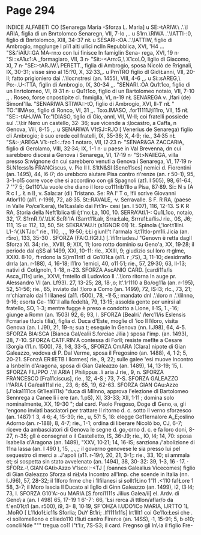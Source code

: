 # Page 294

INDICE ALFABETI CO [Senarega Maria -Sforza L. Maria] u SE:-tARIW.\ .'.\I ARIA, figlia di un Bnrtolomco Senaregn, VII, 7-lo ,.. u S1rn.\RIWA .'.\IATTl-:0, figlio di Bnrtolomco, XIII, 34-37 nŁ u SESARl-:OA .'.\IATTIW, figlio di Ambrogio, rngglunge I plì1 alti ullìci nclln Repubblica, XVI, 'H4 ... "S&:'iAIU::GA MA-rn:o con lui finisce In famiglin Sena- rega, XVI, 19 n· "Si::xA1u:1:A _formagiaro, VII, 3 n· "Sit:-<Arn:G,\ X1coLÒ, lìglio di Giacomo, XI, 7 n· "SE::-tARJW.\ PERETT.\, figlia di Ambrogio, sposa Nicolò de Rrignali, IX, 30-31; visse sino al 15:?0, X, 32·33,,. u PrnTRO figlio dl Gio\Łanni, VII, 20-ll; fatto prigioniero dai .'.\locnstresi (an. 1455), VIII, 4-6 ,,. u Si::sAREG,\ Po:-.U-:TTA, figlin di Ambrogio, IX, 30-34 ,,. "SENARI.:OA Qu1t1co, figlio di un llnrtolomeo, VI, l9·31 n· u Qu1t1co, figlio di un Bartolomeo notaio, VII, 7-10 ,, . Roseo, forse cnpostipite cl. fnmiglla, VI, n-19 nŁ SENAREGA v. ,lfari (de) Simonf'lla. "SENARIWA STIWA::-tO, figlio di Ambrogio, XVI, ll-1' nŁ " TO:"llMAso, figlio di Ronco, VI, 31 ,,. To:o.IMASO, .for11111J;i11ro, VII, 15 nŁ "SE::-tAHJWA To:"IDIASO, tiglio di Gio,·annl, VII, W-ll; coi fratelli possiede sul .'.\I:ir Nero un castello, 32· 36; sue vicende a :\locastro, a Caffa, n Genova, Vili, 8-15 ,,. u SENARIWA V1tSJ::RJO [ Venerius de Senarega) figlio cli Ambrogio; è suo erede col fratelli, IX, 35-36; X, 4·9; rie., 34·35 nŁ "S&:-;AREGA V1:-rc1·:.:fzo 1 notaro, VII, l2·23 n· "SENAR&GA ZACCARIA, figlio di Gerolamo, VIII, 32·34; IX, 1-1 n· u paese in Val Brevenna, dn cui sarebbero discesi a Genova i Senarega, VI, 17·19 n· "St>NAllEGA, villa presso S:wignone dn cui sarebbero venuti a Genova i Senarega, VI, 17·19 n· Si.N1o:ss1s FRANCiscus, v. Pio Il I. S1tN&SI [Sene11ses] nemici d. Fiorentini (an. 1495), 44, l6·l7; do·urebbcro aiutare Pisa contro rì'renze (an. r 50-1), 95, 3-1-o15 corre voce che si accordino con gli Spagnoli (at1. I 505), 98, 61-64, 7 '"7 5; Ge1101Ja vuole che diano il loro co111rib11lo a Pisa, 87·89. Si:: N s (A R c I ,. Ł n I), v. Sala::ar (di) Tristano. Se: RA l' T o, !fii scrive Giovanni Atlor110 (a11. r-199), 72, a8·35. St::RAVALE, ·v. Serravalle. S F. R RA, (paese in Valle Po/ce1Łera), t!e1Łaslalo dai Frt1n- cesi (an. I 507), 116, 12-13. S K R RA, Storia della Neft1blica tli (;t'no:Ła, 100, 10. SERRA\'AtI.1-: Qu1L1co, notaio, 32, 17. S1rnR.\V.\tLK ScRI\'IA (Sarrt11Łalr, Srra:Łale, Srrra1Ła/lisJ rie., 0S, J6; 111, 1S·u: 112, 13, 50, 5iŁ SEKRA\"AU.lt (s1GNOR 01) 1Ł. Spinola (,'iorŁt1llni. L1-:V,\NTJo:" rie., 110, .,,, 19·50; ŁŁi giunl!'t l'armala :Łt11tlo-pm1li.Jicia (an. r5ro), 133, 35-30 . SFORZA (FA:O.fIG!.I.\) [.'ifi1rriadesJ "Genovn è retta dagll Sforza XI. 34; rie., XVIII, 9; XIX, 11; loro rotto dominio su Geno\'a, XX, 19·28; il periodo dal qSS al 1499, XXI, 10-11: rie., XXIII, 9; giudizio sul loro rt·glme, XXXI. 8·10,. ft·rdono la S(irn11rit1 di Go101Ła (a11. r ;7S), 3, 11-10; desidrraflo drrla (an. r-188), 4, 16-18; l11ro 'lemici, 40, o11·51; rie., 57, 29·30; 63, ll-13; nativi di Cotlgnoln, 1 ·18, n-23. SFORZA AscANIO CARD. [cardi11a/is Asca,,i11s] urie., XXVI, frntello di Ludovico Il .'.\loro ritorna In auge pr. Alessandro VI (an. Lf93). 27, 13-25; 28, 18·,o; lt'.1r1110 a Bo/og11a (an. r-195), 52, 51-56; rie., 65, inviato dal :\loro a Como (an. 1499), 72, IS·l3; rlc., 73, 21; rr'chiamalo dai 1 llilanesi (a11. r500), 78, -1!·5,; mandato dnl .'.\loro n .'.\lilnno, 9·16; esorta Ge- 110\':I alla fedeltà, 79, 13·15; assolda gente per unirsi al fratello, SO, 1-3; mentre fugge è preso e condotto a Lione, ll·1S, 1.,-16; giunge a Romn (an. 1503) 92, 6; 93, I. SFORZA [Bealri.\' /lerc11/is Eslensis Fcrrariae t!ucis tìlia), figlia d. Duca d'Este, moglie dl \'ico Il l\loro, visita Genova (an. I.J9I), 21, 19-n; sua t; esequie ln Genova (nn. I.J98), 64, 4-5. SFORZA BIA:SCA [Bianca Gal/ealii S.forciae Jilia ) sposa l'imp. (an. 1493), 28, 7-10. SFORZA CATF.RIN'A contessa di Forll; resiste meflte a Cesare I3orgia (11.n. 1500), 78, 1·8, 33-5,, SFORZA CmARA [Clara] nipote di Gian Galeazzo, vedova di P. Dal Verme, sposa il Fregosino (an. 1488), 4, 1·2; 5, 20-21. SFonzA ER:llETB l llcrmes] rie., 9, 22; sulle galee \'esi muove Incontro a Isnbelln d'Aragona, sposa di Gian Galeazzo (an. 1489), 14, 13-19; 15, I. SFORZA FILIPPO .'.\I ARIA [ Philippus .li aria J rie,, 9, n. SFORZA FRANCESCO [Fra11ciscus], rie., 12, 4-S ; 73, 7-S. SFORZA GALEAZZO l'fARIA ( Ga/eali11sl rie., 23, 6; 65, 19, 62-63. SFORZA GIAN GAu:Azzo [J'oka1111cs Gt1leali11s) "duca di Mllnno, approva l'elezione dl Bartolomeo Sennrega a Canee li i ere (an. 1.pS), XI, 33-33; XII, 1·11 ; domina solo nominalmente, XX, 19-30 "; dal card. Paolo Fregoso, Doge dl Geno,·a, gli \'engono inviati basciatori per trattare Il ritorno d. c. sotto il verno sforzesco (an. 1487) 1 3, 4·6; 4, 15-30; rie., u, 57: 5, 18: elegge Go11ernalore A_E;oslino Adorno (an. r-188), 8, 4-7; rie., 1-1; ordina di liberare Nicolò bo, CJ, 6-7; riceve da ambasciatori di Genova le segne d. go,·crno d. c. e fa loro doni, 8-27, n-35; gll è consegnat o il Castelletto, lS, 36-J9; rie., IO, l4; 14, 70: sposa Isabella d'Aragona (an. 1489), "XXV, 10·21; 14, 16-IS; sanziona /'abolizione di 11na lassa (an. I 490 ), 15, ,,.,,; il governo genovese le sia presso lui pel sequestro di merci a .J\'apoli (a11. r-19r), 20, 21, 3-1;: rie., 33, 10; si ammala et; si sospetta sin stato avvelenato (an. 1494), 38, 30· 32: 39, 1-3, 16 · 17. · SFORz.-\ GIAN GAti>Azzo V1sco::-<TJ [ /oannes Galealius Vicecomes) figlio di Gian Galeazzo Sforza sl n\Łvla Incontro all'Imp. che scende in Italia (nn. I.J96), 57, 28-32; il 1lforo frme che i 1lfilanesi si sollt1Łino 1'11 .<110 fa1Łore 1 58, 3-7; il Moro lascia Il Ducato al lìgllo di Ginn Galeazzo (an. 1499), i2, l3·l4; 73, I. SFORZA G10\'A:-ou MARIA [S.forci1111s Jilius Galea/ii] el. Ardv. di Geno\·a (an. I 498) 65, 17-19 1 6'-7': 66, 'Łsi rerca Ji ttllon/aflar/o da f.'en01Łt1 (an. r500), i9, 3- 8, 10·19, SF'OHZA l.UDO\'lCo MARIA, lJRTTO 1L .MoRO [ L11do1Łic11s Sforlia; DuY Bt1ri; .lf1111r11s] lrt1llt1 coi Ge11o:Łesi che .<i sollomellono e cliiedo110 t1iuti canlro Firen:e (an. 14SS), ·1, 15-91; 5, b·o10; concliiNde """ tregua co11 l"t'l:r, 7S-S3; il card. Fregnso gli ln\·la il figlio Fre-